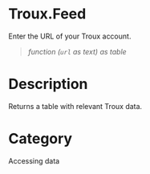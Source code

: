 # Troux.Feed
Enter the URL of your Troux account.
> _function (<code>url</code> as text) as table_

# Description 
Returns a table with relevant Troux data.
# Category 
Accessing data

